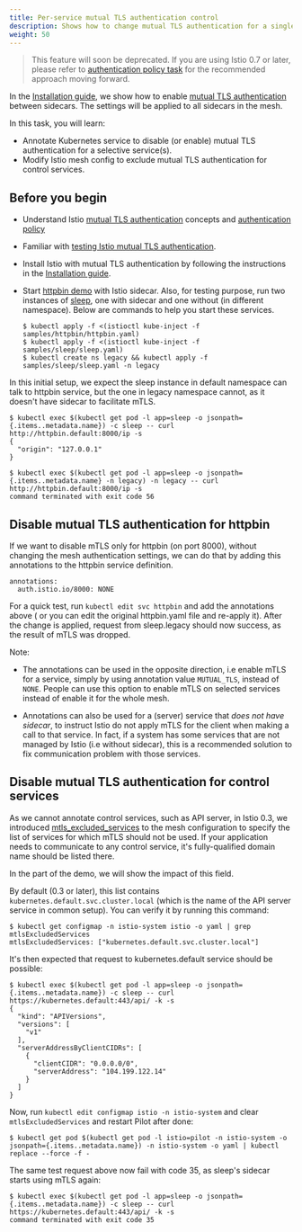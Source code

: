 ```yaml
---
title: Per-service mutual TLS authentication control
description: Shows how to change mutual TLS authentication for a single service.
weight: 50
---
```


> This feature will soon be deprecated. If you are using Istio 0.7 or later, please refer to [authentication policy task](/docs/tasks/security/authn-policy/) for the recommended approach moving forward.

In the [Installation guide](/docs/setup/kubernetes/quick-start/#installation-steps), we show how to enable [mutual TLS authentication](/docs/concepts/security/mutual-tls/) between sidecars. The settings will be applied to all sidecars in the mesh.

In this task, you will learn:

* Annotate Kubernetes service to disable (or enable) mutual TLS authentication for a selective service(s).
* Modify Istio mesh config to exclude mutual TLS authentication for control services.

## Before you begin

* Understand Istio [mutual TLS authentication](/docs/concepts/security/mutual-tls/) concepts and [authentication policy](/docs/concepts/security/authn-policy/)

* Familiar with [testing Istio mutual TLS authentication](/docs/tasks/security/mutual-tls/).

* Install Istio with mutual TLS authentication by following the instructions in the [Installation guide](/docs/setup/kubernetes/).

*   Start [httpbin demo](https://github.com/istio/istio/tree/master/samples/httpbin) with Istio sidecar. Also, for testing purpose, run two instances of [sleep](https://github.com/istio/istio/tree/master/samples/sleep), one with sidecar and one without (in different namespace). Below are commands to help you start these services.

    ```command
    $ kubectl apply -f <(istioctl kube-inject -f samples/httpbin/httpbin.yaml)
    $ kubectl apply -f <(istioctl kube-inject -f samples/sleep/sleep.yaml)
    $ kubectl create ns legacy && kubectl apply -f samples/sleep/sleep.yaml -n legacy
    ```

In this initial setup, we expect the sleep instance in default namespace can talk to httpbin service, but the one in legacy namespace cannot, as it doesn't have sidecar to facilitate mTLS.

```command-output-as-json
$ kubectl exec $(kubectl get pod -l app=sleep -o jsonpath={.items..metadata.name}) -c sleep -- curl http://httpbin.default:8000/ip -s
{
  "origin": "127.0.0.1"
}
```

```command
$ kubectl exec $(kubectl get pod -l app=sleep -o jsonpath={.items..metadata.name} -n legacy) -n legacy -- curl http://httpbin.default:8000/ip -s
command terminated with exit code 56
```

## Disable mutual TLS authentication for httpbin

If we want to disable mTLS only for httpbin (on port 8000), without changing the mesh authentication settings,
we can do that by adding this annotations to the httpbin service definition.

```plain
annotations:
  auth.istio.io/8000: NONE
```

For a quick test, run `kubectl edit svc httpbin` and add the annotations above (
or you can edit the original httpbin.yaml file and re-apply it). After the change is applied, request from sleep.legacy should now success, as the result of mTLS was dropped.

Note:

* The annotations can be used in the opposite direction, i.e enable mTLS for a service, simply by using annotation value  `MUTUAL_TLS`, instead of `NONE`. People can use this option to enable mTLS on selected services instead of enable it for the whole mesh.

* Annotations can also be used for a (server) service that *does not have sidecar*, to instruct Istio do not apply mTLS for the client when making a call to that service. In fact, if a system has some services that are not managed by Istio (i.e without sidecar), this is a recommended solution to fix communication problem with those services.

## Disable mutual TLS authentication for control services

As we cannot annotate control services, such as API server, in Istio 0.3, we introduced [mtls_excluded_services](https://github.com/istio/api/blob/master/mesh/v1alpha1/config.proto#L200:19) to the mesh configuration to specify the list of services for which mTLS should not be used. If your application needs to communicate to any control service, it's fully-qualified domain name should be listed there.

In the part of the demo, we will show the impact of this field.

By default (0.3 or later), this list contains `kubernetes.default.svc.cluster.local` (which is the name of the API server service in common setup). You can verify it by running this command:

```command
$ kubectl get configmap -n istio-system istio -o yaml | grep mtlsExcludedServices
mtlsExcludedServices: ["kubernetes.default.svc.cluster.local"]
```

It's then expected that request to kubernetes.default service should be possible:

```command-output-as-json
$ kubectl exec $(kubectl get pod -l app=sleep -o jsonpath={.items..metadata.name}) -c sleep -- curl https://kubernetes.default:443/api/ -k -s
{
  "kind": "APIVersions",
  "versions": [
    "v1"
  ],
  "serverAddressByClientCIDRs": [
    {
      "clientCIDR": "0.0.0.0/0",
      "serverAddress": "104.199.122.14"
    }
  ]
}
```

Now, run `kubectl edit configmap istio -n istio-system` and clear `mtlsExcludedServices` and restart Pilot after done:

```command
$ kubectl get pod $(kubectl get pod -l istio=pilot -n istio-system -o jsonpath={.items..metadata.name}) -n istio-system -o yaml | kubectl replace --force -f -
```

The same test request above now fail with code 35, as sleep's sidecar starts using mTLS again:

```command
$ kubectl exec $(kubectl get pod -l app=sleep -o jsonpath={.items..metadata.name}) -c sleep -- curl https://kubernetes.default:443/api/ -k -s
command terminated with exit code 35
```
